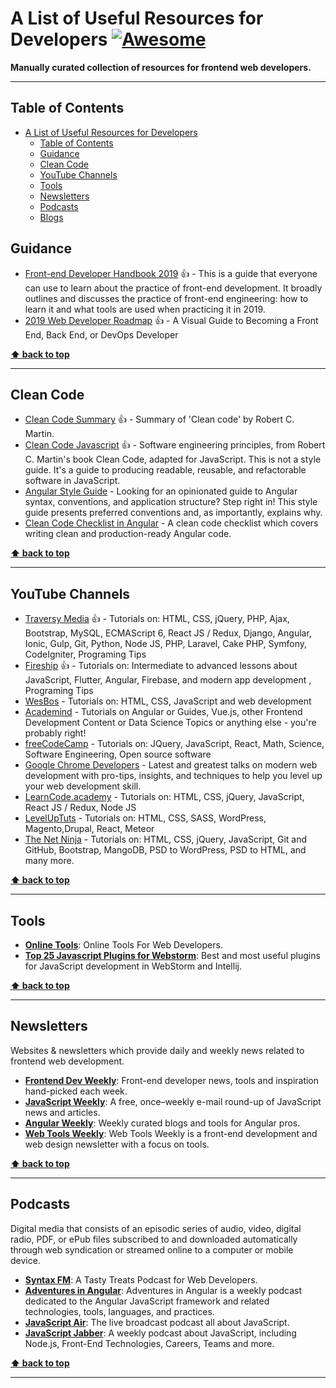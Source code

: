 # A List of Useful Resources for Developers [![Awesome](https://cdn.rawgit.com/sindresorhus/awesome/d7305f38d29fed78fa85652e3a63e154dd8e8829/media/badge.svg)](https://github.com/sindresorhus/awesome)

**Manually curated collection of resources for frontend web developers.**

---------------------------------------------------------

## Table of Contents

- [A List of Useful Resources for Developers](#a-list-of-useful-resources-for-developers)
  - [Table of Contents](#table-of-contents)
  - [Guidance](#guidance)
  - [Clean Code](#clean-code)
  - [YouTube Channels](#youtube-channels)
  - [Tools](#tools)
  - [Newsletters](#newsletters)
  - [Podcasts](#podcasts)
  - [Blogs](#blogs)
  
## Guidance

- [Front-end Developer Handbook 2019](https://frontendmasters.com/books/front-end-handbook/2019/) 👍 - This is a guide that everyone can use to learn about the practice of front-end development. It broadly outlines and discusses the practice of front-end engineering: how to learn it and what tools are used when practicing it in 2019.
- [2019 Web Developer Roadmap](https://www.freecodecamp.org/news/2019-web-developer-roadmap/) 👍 - A Visual Guide to Becoming a Front End, Back End, or DevOps Developer

**[⬆ back to top](#table-of-contents)**

---------------------------------------------------------
  
## Clean Code

- [Clean Code Summary](https://gist.github.com/wojteklu/73c6914cc446146b8b533c0988cf8d29) 👍 - Summary of 'Clean code' by Robert C. Martin.
- [Clean Code Javascript](https://github.com/ryanmcdermott/clean-code-javascript/blob/master/README.md) 👍 - Software engineering principles, from Robert C. Martin's book Clean Code, adapted for JavaScript. This is not a style guide. It's a guide to producing readable, reusable, and refactorable software in JavaScript.
- [Angular Style Guide](https://angular.io/guide/styleguide) - Looking for an opinionated guide to Angular syntax, conventions, and application structure? Step right in! This style guide presents preferred conventions and, as importantly, explains why.
- [Clean Code Checklist in Angular](https://itnext.io/clean-code-checklist-in-angular-%EF%B8%8F-10d4db877f74) - A clean code checklist which covers writing clean and production-ready Angular code.

**[⬆ back to top](#table-of-contents)**

---------------------------------------------------------

## YouTube Channels

- [Traversy Media](https://www.youtube.com/user/TechGuyWeb/) 👍 - Tutorials on: HTML, CSS, jQuery, PHP, Ajax, Bootstrap, MySQL, ECMAScript 6, React JS / Redux, Django, Angular, Ionic, Gulp, Git, Python, Node JS, PHP, Laravel, Cake PHP, Symfony, CodeIgniter, Programing Tips
- [Fireship](https://www.youtube.com/channel/UCsBjURrPoezykLs9EqgamOA) 👍 - Tutorials on: Intermediate to advanced lessons about JavaScript, Flutter, Angular, Firebase, and modern app development
, Programing Tips
- [WesBos](https://www.youtube.com/user/wesbos/videos) - Tutorials on: HTML, CSS, JavaScript and web development
- [Academind](https://www.youtube.com/channel/UCSJbGtTlrDami-tDGPUV9-w/videos) - Tutorials on Angular or Guides, Vue.js, other Frontend Development Content or Data Science Topics or anything else - you're probably right!
- [freeCodeCamp](https://www.youtube.com/channel/UC8butISFwT-Wl7EV0hUK0BQ/) - Tutorials on: JQuery, JavaScript, React, Math, Science, Software Engineering, Open source software
- [Google Chrome Developers](https://www.youtube.com/user/ChromeDevelopers) - Latest and greatest talks on modern web development with pro-tips, insights, and techniques to help you level up your web development skill.
- [LearnCode.academy](https://www.youtube.com/user/learncodeacademy/) - Tutorials on: HTML, CSS, jQuery, JavaScript, React JS / Redux, Node JS
- [LevelUpTuts](https://www.youtube.com/user/LevelUpTuts/) - Tutorials on: HTML, CSS, SASS, WordPress, Magento,Drupal, React, Meteor
- [The Net Ninja](https://www.youtube.com/channel/UCW5YeuERMmlnqo4oq8vwUpg/) - Tutorials on: HTML, CSS, jQuery, JavaScript, Git and GitHub, Bootstrap, MangoDB, PSD to WordPress, PSD to HTML, and many more.


**[⬆ back to top](#table-of-contents)**

---------------------------------------------------------

## Tools

+ **[Online Tools](https://gist.github.com/bradtraversy/61171a9b81586f5bc4c0ca1e2beb59ab)**: Online Tools For Web Developers.
+ **[Top 25 Javascript Plugins for Webstorm](https://blog.codota.com/top-25-javascript-plugins-for-webstorm-intellij/)**: Best and most useful plugins for JavaScript development in WebStorm and Intellij.

**[⬆ back to top](#table-of-contents)**

---------------------------------------------------------

## Newsletters

Websites & newsletters which provide daily and weekly news related to frontend web development.
+ **[Frontend Dev Weekly](http://frontenddevweekly.com/)**: Front-end developer news, tools and inspiration hand-picked each week.
+ **[JavaScript Weekly](http://javascriptweekly.com/)**: A free, once–weekly e-mail round-up of JavaScript news and articles.
+ **[Angular Weekly](http://www.angular-weekly.com/)**: Weekly curated blogs and tools for Angular pros.
+ **[Web Tools Weekly](http://webtoolsweekly.com/)**: Web Tools Weekly is a front-end development and web design newsletter with a focus on tools.

**[⬆ back to top](#table-of-contents)**

---------------------------------------------------------

## Podcasts

Digital media that consists of an episodic series of audio, video, digital radio, PDF, or ePub files subscribed to and downloaded automatically through web syndication or streamed online to a computer or mobile device.

+ **[Syntax FM](https://syntax.fm/)**: A Tasty Treats Podcast for Web Developers.
+ **[Adventures in Angular](https://devchat.tv/adv-in-angular)**: Adventures in Angular is a weekly podcast dedicated to the Angular JavaScript framework and related technologies, tools, languages, and practices.
+ **[JavaScript Air](https://javascriptair.com/)**: The live broadcast podcast all about JavaScript.
+ **[JavaScript Jabber](https://devchat.tv/js-jabber/)**: A weekly podcast about JavaScript, including Node.js, Front-End Technologies, Careers, Teams and more.


**[⬆ back to top](#table-of-contents)**

---------------------------------------------------------

